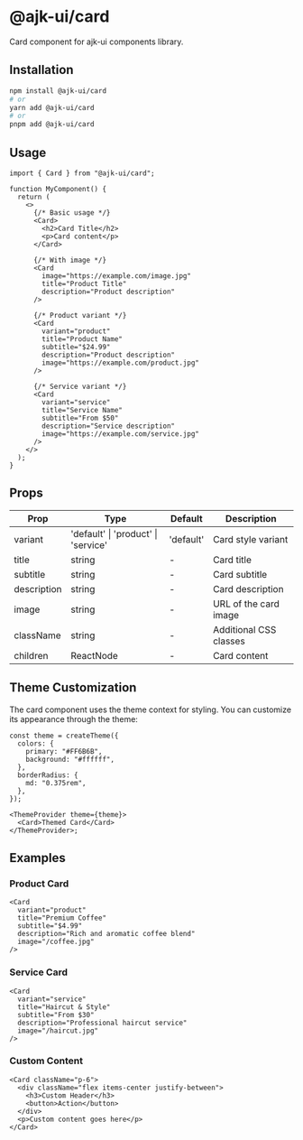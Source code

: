 # @ajk-ui/card

Card component for ajk-ui components library.

## Installation

```bash
npm install @ajk-ui/card
# or
yarn add @ajk-ui/card
# or
pnpm add @ajk-ui/card
```

## Usage

```tsx
import { Card } from "@ajk-ui/card";

function MyComponent() {
  return (
    <>
      {/* Basic usage */}
      <Card>
        <h2>Card Title</h2>
        <p>Card content</p>
      </Card>

      {/* With image */}
      <Card
        image="https://example.com/image.jpg"
        title="Product Title"
        description="Product description"
      />

      {/* Product variant */}
      <Card
        variant="product"
        title="Product Name"
        subtitle="$24.99"
        description="Product description"
        image="https://example.com/product.jpg"
      />

      {/* Service variant */}
      <Card
        variant="service"
        title="Service Name"
        subtitle="From $50"
        description="Service description"
        image="https://example.com/service.jpg"
      />
    </>
  );
}
```

## Props

| Prop        | Type                                | Default   | Description            |
| ----------- | ----------------------------------- | --------- | ---------------------- |
| variant     | 'default' \| 'product' \| 'service' | 'default' | Card style variant     |
| title       | string                              | -         | Card title             |
| subtitle    | string                              | -         | Card subtitle          |
| description | string                              | -         | Card description       |
| image       | string                              | -         | URL of the card image  |
| className   | string                              | -         | Additional CSS classes |
| children    | ReactNode                           | -         | Card content           |

## Theme Customization

The card component uses the theme context for styling. You can customize its appearance through the theme:

```tsx
const theme = createTheme({
  colors: {
    primary: "#FF6B6B",
    background: "#ffffff",
  },
  borderRadius: {
    md: "0.375rem",
  },
});

<ThemeProvider theme={theme}>
  <Card>Themed Card</Card>
</ThemeProvider>;
```

## Examples

### Product Card

```tsx
<Card
  variant="product"
  title="Premium Coffee"
  subtitle="$4.99"
  description="Rich and aromatic coffee blend"
  image="/coffee.jpg"
/>
```

### Service Card

```tsx
<Card
  variant="service"
  title="Haircut & Style"
  subtitle="From $30"
  description="Professional haircut service"
  image="/haircut.jpg"
/>
```

### Custom Content

```tsx
<Card className="p-6">
  <div className="flex items-center justify-between">
    <h3>Custom Header</h3>
    <button>Action</button>
  </div>
  <p>Custom content goes here</p>
</Card>
```
